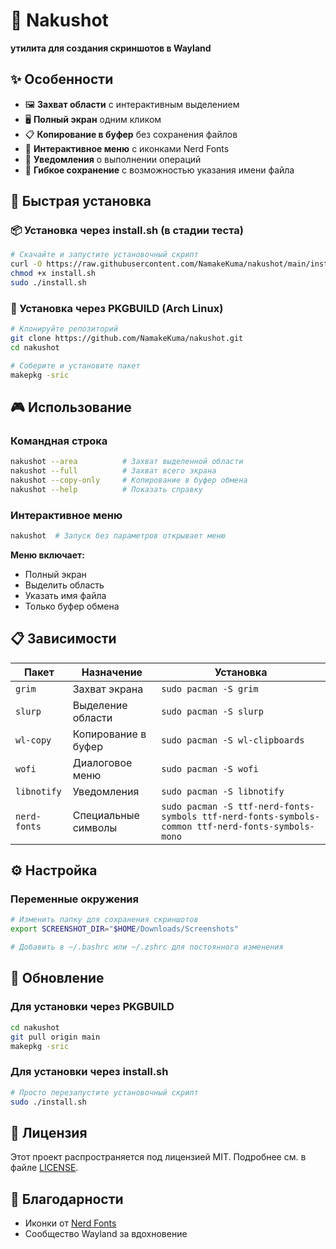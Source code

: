 # 🎯 Nakushot

**утилита для создания скриншотов в Wayland**

## ✨ Особенности

- 🖼️ **Захват области** с интерактивным выделением
- 🖥️ **Полный экран** одним кликом
- 📋 **Копирование в буфер** без сохранения файлов
- 🎨 **Интерактивное меню** с иконками Nerd Fonts
- 🔔 **Уведомления** о выполнении операций
- 📁 **Гибкое сохранение** с возможностью указания имени файла

## 🚀 Быстрая установка

### 📦 Установка через install.sh (в стадии теста)

```bash
# Скачайте и запустите установочный скрипт
curl -O https://raw.githubusercontent.com/NamakeKuma/nakushot/main/install.sh
chmod +x install.sh
sudo ./install.sh
```

### 🐧 Установка через PKGBUILD (Arch Linux)

```bash
# Клонируйте репозиторий
git clone https://github.com/NamakeKuma/nakushot.git
cd nakushot

# Соберите и установите пакет
makepkg -sric
```

## 🎮 Использование

### Командная строка
```bash
nakushot --area          # Захват выделенной области
nakushot --full          # Захват всего экрана
nakushot --copy-only     # Копирование в буфер обмена
nakushot --help          # Показать справку
```

### Интерактивное меню
```bash
nakushot  # Запуск без параметров открывает меню
```

**Меню включает:**
- Полный экран
- Выделить область  
- Указать имя файла
- Только буфер обмена

## 📋 Зависимости

| Пакет | Назначение | Установка |
|-------|------------|-----------|
| `grim` | Захват экрана | `sudo pacman -S grim` |
| `slurp` | Выделение области | `sudo pacman -S slurp` |
| `wl-copy` | Копирование в буфер | `sudo pacman -S wl-clipboards` |
| `wofi` | Диалоговое меню | `sudo pacman -S wofi` |
| `libnotify` | Уведомления | `sudo pacman -S libnotify` |
| `nerd-fonts` | Специальные символы | `sudo pacman -S ttf-nerd-fonts-symbols ttf-nerd-fonts-symbols-common ttf-nerd-fonts-symbols-mono` |

## ⚙️ Настройка

### Переменные окружения
```bash
# Изменить папку для сохранения скриншотов
export SCREENSHOT_DIR="$HOME/Downloads/Screenshots"

# Добавить в ~/.bashrc или ~/.zshrc для постоянного изменения
```

## 🔄 Обновление

### Для установки через PKGBUILD
```bash
cd nakushot
git pull origin main
makepkg -sric
```

### Для установки через install.sh
```bash
# Просто перезапустите установочный скрипт
sudo ./install.sh
```

## 📜 Лицензия

Этот проект распространяется под лицензией MIT. Подробнее см. в файле [LICENSE](LICENSE).

## 🙏 Благодарности
- Иконки от [Nerd Fonts](https://www.nerdfonts.com/)
- Сообщество Wayland за вдохновение
